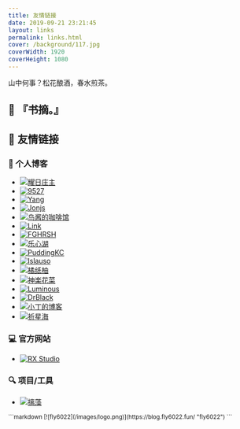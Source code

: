 ```yaml
---
title: 友情链接
date: 2019-09-21 23:21:45
layout: links
permalink: links.html
cover: /background/117.jpg
coverWidth: 1920
coverHeight: 1080
---
```

山中何事？松花酿酒，春水煎茶。

## 📖 『书摘。』

> <chizaobook>

<script src="https://cdn.jsdelivr.net/gh/ChizaoProject/chizaobook@latest/app.js"></script>

<script>
const chizaobook = new Chizaobook({container: "chizaobook", packageSource:"https://cdn.jsdelivr.net/gh/ChizaoProject/Packages@latest/package_source.json", packageType: 8});
</script>

## 🤝 友情链接

### 📔 个人博客

- [![耀日庄主](https://cdn.jsdelivr.net/gh/imageurl/fly6022@master/images/links/sunbossrs.jpg)](https://sunbossrs.github.io/ "耀日庄主")
- [![9527](https://i.loli.net/2019/05/26/5cea282e596b167848.png)](https://9527dhx.top/ "9527")
- [![Yang](https://i.loli.net/2020/03/10/UvP5SMEWYayFbiV.jpg)](https://yang233.cn/ "Yang")
- [![Jonjs](https://cdn.jsdelivr.net/gh/imageurl/fly6022@master/images/links/jonjs.jpg)](https://blog.jonjs.cn/ "Jonjs")
- [![鸟酱的咖啡馆 ](https://cdn.staticaly.com/gh/CheckingChen/image-hosting@master/avatar.6awsc8i38s80.webp)](https://www.biuling.top/ "鸟酱的咖啡馆")
- [![Link](https://atlinker.cn/avatar/avatar.png)](https://atlinker.cn "Link")
- [![FGHRSH](https://fp1.fghrsh.net/2020/01/19/18a92e19f933ec444501df4a564d40ca.png!q90.600p.jpeg)](https://www.fghrsh.net "FGHRSH")
- [![乐心湖](https://cdn.xn2001.com/img/head.jpg)](https://www.xn2001.com "乐心湖")
- [![PuddingKC](https://ae01.alicdn.com/kf/H512dd928465e4d5cbe07ca6e7e345579B.jpg)](https://www.puddingkc.com/ "PuddingKC")
- [![Islauso](https://cdn.jsdelivr.net/gh/xiao-lin52/cdn-assets/images/avatar.webp)](https://www.azusemisa.top "Islauso")
- [![橘纸柚](https://cdn.jsdelivr.net/gh/imageurl/fly6022@master/images/links/jzy.jpg)](https://lovemen.cc/ "橘纸柚")
- [![神楽花菜](https://s1.ax1x.com/2020/03/19/8yvQWq.jpg)](https://kagurakana.xyz "神楽花菜")
- [![Luminous](https://static.lty.fun/weblogo/my.jpg)](https://luotianyi.vc/ "Luminous")
- [![DrBlack](https://cdn.jsdelivr.net/gh/imageurl/fly6022@master/images/links/drblack.jpg)](https://tsukisou.ink/ "DrBlack")
- [![小丁的博客](https://xding.top/face.png)](https://xding.top/ "小丁的博客")
- [![祈星海](https://bu.dusays.com/2024/06/16/666e913ae106c.png)](https://www.zzzzhi.com "祈星海")

### 💻 官方网站

- [![RX Studio](https://s2.ax1x.com/2020/02/12/1bQCQS.th.jpg)](https://blog.rxgzs.cn/ "RX Studio")

### 🔍 项目/工具

- [![摛藻](https://chizao.fly6022.fun/images/avatar.png)](https://chizao.fly6022.fun/ "摛藻")

<small>
```markdown
[![fly6022](/images/logo.png)](https://blog.fly6022.fun/ "fly6022")
```
</small>
